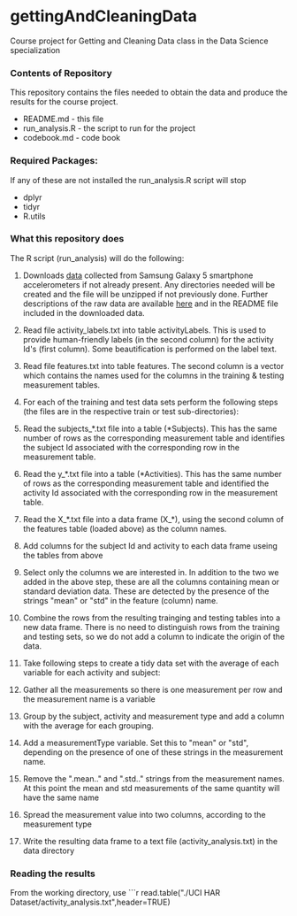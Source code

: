 # gettingAndCleaningData
Course project for Getting and Cleaning Data class in the Data Science specialization

### Contents of Repository
This repository contains the files needed to obtain the data and produce the results for the course project.  

  - README.md - this file
  - run_analysis.R - the script to run for the project
  - codebook.md - code book

### Required Packages: 
If any of these are not installed the run_analysis.R script will stop

  - dplyr
  - tidyr
  - R.utils

### What this repository does
The R script (run_analysis) will do the following:

1. Downloads [data](https://d396qusza40orc.cloudfront.net/getdata%2Fprojectfiles%2FUCI%20HAR%20Dataset.zip) collected from Samsung Galaxy 5 smartphone accelerometers if not already present. Any directories needed will be created and the file will be unzipped if not previously done. Further descriptions of the raw data are available [here](http://archive.ics.uci.edu/ml/datasets/Human+Activity+Recognition+Using+Smartphones) and in the README file included in the downloaded data.
1. Read file activity_labels.txt into table activityLabels. This is used to provide human-friendly labels (in the second column) for the activity Id's (first column). Some beautification is performed on the label text.
1. Read file features.txt into table features. The second column is a vector which contains the names used for the columns in the training & testing measurement tables.
1. For each of the training and test data sets perform the following steps (the files are in the respective train or test sub-directories):

  1. Read the subjects_\*.txt file into a table (\*Subjects). This has the same number of rows as the corresponding measurement table and identifies the subject Id associated with the corresponding row in the measurement table.
  1. Read the y_\*.txt file into a table (\*Activities). This has the same number of rows as the corresponding measurement table and identified the activity Id associated with the corresponding row in the measurement table.
  1. Read the X_\*.txt file into a data frame (X_\*), using the second column of the features table (loaded above) as the column names.
  1. Add columns for the subject Id and activity to each data frame useing the tables from above
  1. Select only the columns we are interested in. In addition to the two we added in the above step, these are all the columns containing mean or standard deviation data. These are detected by the presence of the strings "mean" or "std" in the feature (column) name.
  
1. Combine the rows from the resulting trainging and testing tables into a new data frame. There is no need to distinguish rows from the training and testing sets, so we do not add a column to indicate the origin of the data.
1. Take following steps to create a tidy data set with the average of each variable for each activity and subject:

  1. Gather all the measurements so there is one measurement per row and the measurement name is a variable
  1. Group by the subject, activity and measurement type and add a column with the average for each grouping.
  1. Add a measurementType variable. Set this to "mean" or "std", depending on the presence of one of these strings in the measurement name.
  1. Remove the ".mean.." and ".std.." strings from the measurement names. At this point the mean and std measurements of the same quantity will have the same name
  1. Spread the measurement value into two columns, according to the measurement type
  
1. Write the resulting data frame to a text file (activity_analysis.txt) in the data directory

### Reading the results
From the working directory, use ```r
read.table("./UCI HAR Dataset/activity_analysis.txt",header=TRUE)
```
